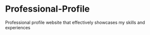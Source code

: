 # Professional-Profile
 Professional profile website that effectively showcases my skills and experiences
